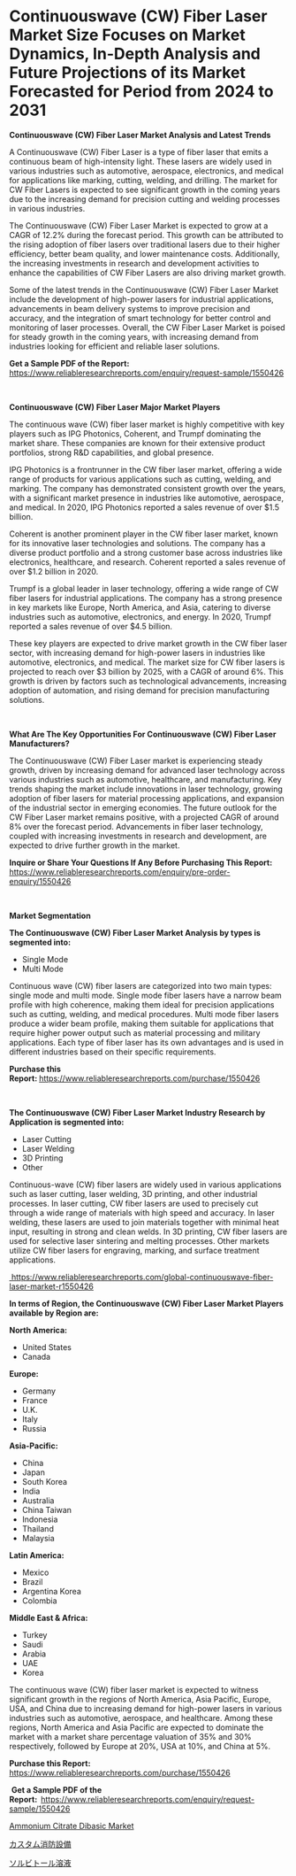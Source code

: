 <p><h1>Continuouswave (CW) Fiber Laser Market Size Focuses on Market Dynamics, In-Depth Analysis and Future Projections of its Market Forecasted for Period from 2024 to 2031</h1></p><p><strong>Continuouswave (CW) Fiber Laser Market Analysis and Latest Trends</strong></p>
<p><p>A Continuouswave (CW) Fiber Laser is a type of fiber laser that emits a continuous beam of high-intensity light. These lasers are widely used in various industries such as automotive, aerospace, electronics, and medical for applications like marking, cutting, welding, and drilling. The market for CW Fiber Lasers is expected to see significant growth in the coming years due to the increasing demand for precision cutting and welding processes in various industries.</p><p>The Continuouswave (CW) Fiber Laser Market is expected to grow at a CAGR of 12.2% during the forecast period. This growth can be attributed to the rising adoption of fiber lasers over traditional lasers due to their higher efficiency, better beam quality, and lower maintenance costs. Additionally, the increasing investments in research and development activities to enhance the capabilities of CW Fiber Lasers are also driving market growth.</p><p>Some of the latest trends in the Continuouswave (CW) Fiber Laser Market include the development of high-power lasers for industrial applications, advancements in beam delivery systems to improve precision and accuracy, and the integration of smart technology for better control and monitoring of laser processes. Overall, the CW Fiber Laser Market is poised for steady growth in the coming years, with increasing demand from industries looking for efficient and reliable laser solutions.</p></p>
<p><strong>Get a Sample PDF of the Report:&nbsp;</strong> <a href="https://www.reliableresearchreports.com/enquiry/request-sample/1550426">https://www.reliableresearchreports.com/enquiry/request-sample/1550426</a></p>
<p>&nbsp;</p>
<p><strong>Continuouswave (CW) Fiber Laser Major Market Players</strong></p>
<p><p>The continuous wave (CW) fiber laser market is highly competitive with key players such as IPG Photonics, Coherent, and Trumpf dominating the market share. These companies are known for their extensive product portfolios, strong R&D capabilities, and global presence. </p><p>IPG Photonics is a frontrunner in the CW fiber laser market, offering a wide range of products for various applications such as cutting, welding, and marking. The company has demonstrated consistent growth over the years, with a significant market presence in industries like automotive, aerospace, and medical. In 2020, IPG Photonics reported a sales revenue of over $1.5 billion.</p><p>Coherent is another prominent player in the CW fiber laser market, known for its innovative laser technologies and solutions. The company has a diverse product portfolio and a strong customer base across industries like electronics, healthcare, and research. Coherent reported a sales revenue of over $1.2 billion in 2020.</p><p>Trumpf is a global leader in laser technology, offering a wide range of CW fiber lasers for industrial applications. The company has a strong presence in key markets like Europe, North America, and Asia, catering to diverse industries such as automotive, electronics, and energy. In 2020, Trumpf reported a sales revenue of over $4.5 billion.</p><p>These key players are expected to drive market growth in the CW fiber laser sector, with increasing demand for high-power lasers in industries like automotive, electronics, and medical. The market size for CW fiber lasers is projected to reach over $3 billion by 2025, with a CAGR of around 6%. This growth is driven by factors such as technological advancements, increasing adoption of automation, and rising demand for precision manufacturing solutions.</p></p>
<p>&nbsp;</p>
<p><strong>What Are The Key Opportunities For Continuouswave (CW) Fiber Laser Manufacturers?</strong></p>
<p><p>The Continuouswave (CW) Fiber Laser market is experiencing steady growth, driven by increasing demand for advanced laser technology across various industries such as automotive, healthcare, and manufacturing. Key trends shaping the market include innovations in laser technology, growing adoption of fiber lasers for material processing applications, and expansion of the industrial sector in emerging economies. The future outlook for the CW Fiber Laser market remains positive, with a projected CAGR of around 8% over the forecast period. Advancements in fiber laser technology, coupled with increasing investments in research and development, are expected to drive further growth in the market.</p></p>
<p><strong>Inquire or Share Your Questions If Any Before Purchasing This Report:</strong> <a href="https://www.reliableresearchreports.com/enquiry/pre-order-enquiry/1550426">https://www.reliableresearchreports.com/enquiry/pre-order-enquiry/1550426</a></p>
<p>&nbsp;</p>
<p><strong>Market Segmentation</strong></p>
<p><strong>The Continuouswave (CW) Fiber Laser Market Analysis by types is segmented into:</strong></p>
<p><ul><li>Single Mode</li><li>Multi Mode</li></ul></p>
<p><p>Continuous wave (CW) fiber lasers are categorized into two main types: single mode and multi mode. Single mode fiber lasers have a narrow beam profile with high coherence, making them ideal for precision applications such as cutting, welding, and medical procedures. Multi mode fiber lasers produce a wider beam profile, making them suitable for applications that require higher power output such as material processing and military applications. Each type of fiber laser has its own advantages and is used in different industries based on their specific requirements.</p></p>
<p><strong>Purchase this Report:&nbsp;</strong><a href="https://www.reliableresearchreports.com/purchase/1550426">https://www.reliableresearchreports.com/purchase/1550426</a></p>
<p>&nbsp;</p>
<p><strong>The Continuouswave (CW) Fiber Laser Market Industry Research by Application is segmented into:</strong></p>
<p><ul><li>Laser Cutting</li><li>Laser Welding</li><li>3D Printing</li><li>Other</li></ul></p>
<p><p>Continuous-wave (CW) fiber lasers are widely used in various applications such as laser cutting, laser welding, 3D printing, and other industrial processes. In laser cutting, CW fiber lasers are used to precisely cut through a wide range of materials with high speed and accuracy. In laser welding, these lasers are used to join materials together with minimal heat input, resulting in strong and clean welds. In 3D printing, CW fiber lasers are used for selective laser sintering and melting processes. Other markets utilize CW fiber lasers for engraving, marking, and surface treatment applications.</p></p>
<p><a href="https://www.reliableresearchreports.com/global-continuouswave-fiber-laser-market-r1550426">&nbsp;https://www.reliableresearchreports.com/global-continuouswave-fiber-laser-market-r1550426</a></p>
<p><strong>In terms of Region, the Continuouswave (CW) Fiber Laser Market Players available by Region are:</strong></p>
<p>
    <p> <strong> North America: </strong>
        <ul>
            <li>United States</li>
            <li>Canada</li>
        </ul>
        </p> 
    <p> <strong> Europe: </strong>
        <ul>
            <li>Germany</li>
            <li>France</li>
            <li>U.K.</li>
            <li>Italy</li>
            <li>Russia</li>
        </ul>
        </p> 
    <p> <strong> Asia-Pacific: </strong>
        <ul>
            <li>China</li>
            <li>Japan</li>
            <li>South Korea</li>
            <li>India</li>
            <li>Australia</li>
            <li>China Taiwan</li>
            <li>Indonesia</li>
            <li>Thailand</li>
            <li>Malaysia</li>
        </ul>
        </p> 
    <p> <strong> Latin America: </strong>
        <ul>
            <li>Mexico</li>
            <li>Brazil</li>
            <li>Argentina Korea</li>
            <li>Colombia</li>
        </ul>
        </p> 
    <p> <strong> Middle East & Africa: </strong>
        <ul>
            <li>Turkey</li>
            <li>Saudi</li>
            <li>Arabia</li>
            <li>UAE</li>
            <li>Korea</li>
        </ul>
    </p>
    </p>
<p><p>The continuous wave (CW) fiber laser market is expected to witness significant growth in the regions of North America, Asia Pacific, Europe, USA, and China due to increasing demand for high-power lasers in various industries such as automotive, aerospace, and healthcare. Among these regions, North America and Asia Pacific are expected to dominate the market with a market share percentage valuation of 35% and 30% respectively, followed by Europe at 20%, USA at 10%, and China at 5%.</p></p>
<p><strong>Purchase this Report: </strong><a href="https://www.reliableresearchreports.com/purchase/1550426">https://www.reliableresearchreports.com/purchase/1550426</a></p>
<p>&nbsp;<strong>Get a Sample PDF of the Report:&nbsp;&nbsp;</strong><a href="https://www.reliableresearchreports.com/enquiry/request-sample/1550426">https://www.reliableresearchreports.com/enquiry/request-sample/1550426</a></p>
<p><strong></strong></p>
<p><p><a href="https://issuu.com/reportprime-2/docs/ammonium-citrate-dibasic-market-size-2030.pptx">Ammonium Citrate Dibasic Market</a></p><p><a href="https://medium.com/@kelscdowell78456/%E3%82%AB%E3%82%B9%E3%82%BF%E3%83%A0%E6%B6%88%E9%98%B2%E8%BB%8A%E4%B8%A1%E5%B8%82%E5%A0%B4%E3%81%AF-%E5%B8%82%E5%A0%B4%E3%82%B7%E3%82%A7%E3%82%A2-%E3%82%B5%E3%82%A4%E3%82%BA-%E3%81%8A%E3%82%88%E3%81%B32031%E5%B9%B4%E3%81%BE%E3%81%A7%E3%81%AE%E4%BA%88%E6%B8%AC%E3%81%AB%E7%84%A6%E7%82%B9%E3%82%92%E5%BD%93%E3%81%A6%E3%81%A6%E3%81%84%E3%81%BE%E3%81%99-93b8824982c6">カスタム消防設備</a></p><p><a href="https://medium.com/@hugofirst21/%E3%82%BD%E3%83%AB%E3%83%93%E3%83%88%E3%83%BC%E3%83%AB%E3%82%BD%E3%83%AA%E3%83%A5%E3%83%BC%E3%82%B7%E3%83%A7%E3%83%B3%E5%B8%82%E5%A0%B4-%E5%B8%82%E5%A0%B4%E3%82%B7%E3%82%A7%E3%82%A2-%E5%B8%82%E5%A0%B4%E5%8B%95%E5%90%91-%E3%81%8A%E3%82%88%E3%81%B3%E5%B0%86%E6%9D%A5%E3%81%AE%E6%88%90%E9%95%B7%E3%81%AE%E6%8E%A2%E7%B4%A2-54a708ba928f">ソルビトール溶液</a></p></p>
